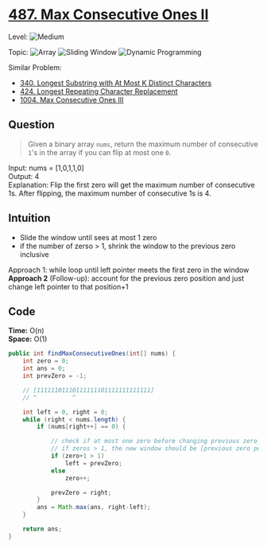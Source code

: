# [487. Max Consecutive Ones II](https://leetcode.com/problems/max-consecutive-ones-ii/)

Level: ![Medium](https://img.shields.io/badge/-Medium-ff8000)

Topic: ![Array](https://img.shields.io/badge/-Array-66b3ff) ![Sliding Window](https://img.shields.io/badge/-Sliding_Window-9966ff) ![Dynamic Programming](https://img.shields.io/badge/-Dynamic_Programming-e6005c)

Similar Problem:

- [340. Longest Substring with At Most K Distinct Characters](0340.md)
- [424. Longest Repeating Character Replacement](0424.md)
- [1004. Max Consecutive Ones III](1004.md)

## Question

> Given a binary array `nums`, return the maximum number of consecutive `1`'s in the array if you can flip at most one `0`.

Input: nums = \[1,0,1,1,0]\
Output: 4\
Explanation: Flip the first zero will get the maximum number of consecutive 1s. After flipping, the maximum number of consecutive 1s is 4.

## Intuition

- Slide the window until sees at most 1 zero
- if the number of zerso > 1, shrink the window to the previous zero inclusive

Approach 1: while loop until left pointer meets the first zero in the window **Approach 2** (Follow-up): account for the previous zero position and just change left pointer to that position+1

## Code

**Time:** O(n)\
**Space:** O(1)

```java
public int findMaxConsecutiveOnes(int[] nums) {
    int zero = 0;
    int ans = 0;
    int prevZero = -1;

    // [11111101110111111101111111111111]
    // ^          ^

    int left = 0, right = 0;
    while (right < nums.length) {
        if (nums[right++] == 0) {

            // check if at most one zero before changing previous zero position
            // if zeros > 1, the new window should be [previous zero position, right]
            if (zero+1 > 1)
                left = prevZero;
            else
                zero++;

            prevZero = right;
        }
        ans = Math.max(ans, right-left);
    }

    return ans;
}
```
